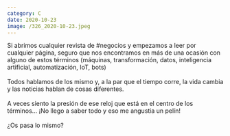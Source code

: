 ```yaml
--- 
category: C 
date: 2020-10-23 
image: /326_2020-10-23.jpeg 
--- 
```


Si abrimos cualquier revista de #negocios y empezamos a leer por cualquier página, seguro que nos encontramos en más de una ocasión con alguno de estos términos (máquinas, transformación, datos, inteligencia artificial, automatización, IoT, bots) <br><br>Todos hablamos de los mismo y, a la par que el tiempo corre, la vida cambia y las noticias hablan de cosas diferentes. <br><br>A veces siento la presión de ese reloj que está en el centro de los términos... ¡No llego a saber todo y eso me angustia un pelín!<br><br>¿Os pasa lo mismo?
